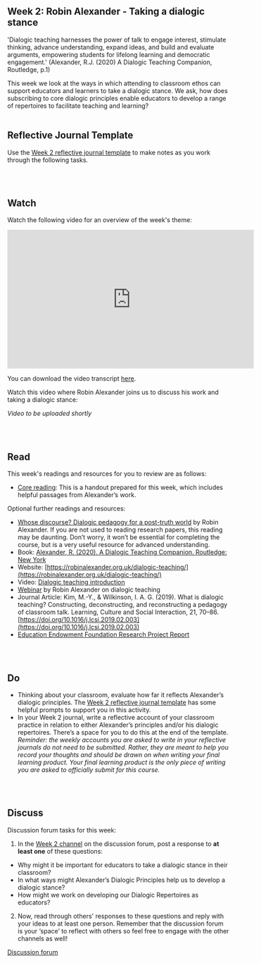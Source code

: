 ## Week 2: Robin Alexander - Taking a dialogic stance

'Dialogic teaching harnesses the power of talk to engage interest, stimulate thinking, advance understanding, expand ideas, and build and evaluate arguments, empowering students for lifelong learning and democratic engagement.' 
(Alexander, R.J. (2020) A Dialogic Teaching Companion, Routledge, p.1) 

This week we look at the ways in which attending to classroom ethos can support educators and learners to take a dialogic stance. We ask, how does subscribing to core dialogic principles enable educators to develop a range of repertoires to facilitate teaching and learning? 
 
<br/><br/>
## Reflective Journal Template
Use the [Week 2 reflective journal template](https://mbrugha.github.io/fundamentals-of-ed-dialogue/img/Wk2_journal.docx) to make notes as you work through the following tasks. 

<br/><br/>
## Watch

Watch the following video for an overview of the week's theme:

<iframe width="560" height="315" src="https://www.youtube.com/embed/8fBfdon_VVY" title="YouTube video player" frameborder="0" allow="accelerometer; autoplay; clipboard-write; encrypted-media; gyroscope; picture-in-picture" allowfullscreen></iframe>

You can download the video transcript [here](https://mbrugha.github.io/fundamentals-of-ed-dialogue/img/Fundamentals_wk2_video_content.pdf).

Watch this video where Robin Alexander joins us to discuss his work and taking a dialogic stance:

_Video to be uploaded shortly_

<br/><br/>
## Read

This week's readings and resources for you to review are as follows:
* [Core reading](https://mbrugha.github.io/fundamentals-of-ed-dialogue/img/Wk2_handout.pdf): This is a handout prepared for this week, which includes helpful passages from Alexander’s work.

Optional further readings and resources:
*   [Whose discourse? Dialogic pedagogy for a post-truth world](http://robinalexander.org.uk/wp-content/uploads/2019/12/Alexander-DPJ-2019.pdf) by Robin Alexander. If you are not used to reading research papers, this reading may be daunting. Don’t worry, it won’t be essential for completing the course, but is a very useful resource for advanced understanding. 
*   Book: [Alexander, R. (2020). A Dialogic Teaching Companion. Routledge: New York](https://www.google.co.uk/books/edition/A_Dialogic_Teaching_Companion/7VjUDwAAQBAJ?hl=en&gbpv=1&dq=Alexander,+R.+(2020).+A+Dialogic+Teaching+Companion.+Routledge:+New+York&printsec=frontcover)
*   Website: [https://robinalexander.org.uk/dialogic-teaching/](https://robinalexander.org.uk/dialogic-teaching/)
*   Video: [Dialogic teaching introduction](https://www.youtube.com/watch?v=FjTVCTgrZLs)
*   [Webinar](https://my.chartered.college/2020/11/webinar-dialogic-teaching-revisited-more-important-now-than-ever/) by Robin Alexander on dialogic teaching
*   Journal Article: Kim, M.-Y., & Wilkinson, I. A. G. (2019). What is dialogic teaching? Constructing, deconstructing, and reconstructing a pedagogy of classroom talk. Learning, Culture and Social Interaction, 21, 70–86. [https://doi.org/10.1016/j.lcsi.2019.02.003](https://doi.org/10.1016/j.lcsi.2019.02.003)
*   [Education Endowment Foundation Research Project Report](http://robinalexander.org.uk/wp-content/uploads/2019/12/RPIE-2018-Alexander-dialogic-teaching.pdf)

<br/><br/>
## Do

* Thinking about your classroom, evaluate how far it reflects Alexander’s dialogic principles. The [Week 2 reflective journal template](https://mbrugha.github.io/fundamentals-of-ed-dialogue/img/Wk2_journal.docx) has some helpful prompts to support you in this activity.
* In your Week 2 journal, write a reflective account of your classroom practice in relation to either Alexander’s principles and/or his dialogic repertoires. There’s a space for you to do this at the end of the template. _Reminder: the weekly accounts you are asked to write in your reflective journals do not need to be submitted. Rather, they are meant to help you record your thoughts and should be drawn on when writing your final learning product. Your final learning product is the only piece of writing you are asked to officially submit for this course._

<br/><br/>
## Discuss

Discussion forum tasks for this week:

1. In the [Week 2 channel](https://www.edudialogue.org/forum/fundamentals-mooc/week-2-robin-alexander-taking-a-dialogic-stance/#post-387) on the discussion forum, post a response to **at least one** of these questions:
* Why might it be important for educators to take a dialogic stance in their classroom?
* In what ways might  Alexander’s Dialogic Principles help us to develop a dialogic stance?
* How might we work on developing our Dialogic Repertoires as educators?
2. Now, read through others' responses to these questions and reply with your ideas to at least one person. Remember that the discussion forum is your ‘space’ to reflect with others so feel free to engage with the other channels as well!

<a class="btn btn-primary" href="https://www.edudialogue.org/forum/"><i class="fa fa-home"></i> Discussion forum</a>
<br/><br/>
